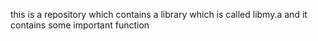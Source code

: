 this is a repository which contains a library which is called libmy.a and it contains some important function 
